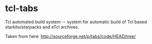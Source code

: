 # tcl-tabs
Tcl automated build system -- system for automatic build of Tcl based starkits/starpacks and eTcl archives.

Taken from here:
http://sourceforge.net/p/tabs/code/HEAD/tree/
